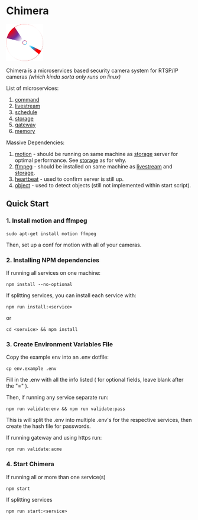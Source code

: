 # Chimera 

<img src="command/frontend/res/logo.png" alt="logo" width="100"/>

Chimera is a microservices based security camera system for RTSP/IP cameras *(which kinda sorta only runs on linux)*

List of microservices: 

1. [command](command)
2. [livestream](livestream)
3. [schedule](schedule)
4. [storage](storage)
5. [gateway](gateway)
6. [memory](memory)

Massive Dependencies:
1. [motion](https://github.com/Motion-Project/motion) - should be running on same machine as [storage](storage) server for optimal performance. See [storage](storage) as for why.
2. [ffmpeg](https://ffmpeg.org) - should be installed on same machine as [livestream](livestream) and [storage](storage). 
3. [heartbeat](https://github.com/jjjpanda/heartbeat) - used to confirm server is still up.
4. [object](https://github.com/jjjpanda/object) - used to detect objects (still not implemented within start script).

## Quick Start

### 1. Install motion and ffmpeg
```
sudo apt-get install motion ffmpeg 
```
Then, set up a conf for motion with all of your cameras.
### 2. Installing NPM dependencies

If running all services on one machine:
```
npm install --no-optional
```

If splitting services, you can install each service with:
```
npm run install:<service>
```
or 
```
cd <service> && npm install
```
### 3. Create Environment Variables File

Copy the example env into an .env dotfile:
```
cp env.example .env
```

Fill in the .env with all the info listed ( for optional fields, leave blank after the "=" ). 

Then, if running any service separate run:
```
npm run validate:env && npm run validate:pass
```
This is will split the .env into multiple .env's for the respective services, then create the hash file for passwords.

If running gateway and using https run:
```
npm run validate:acme
```

### 4. Start Chimera

If running all or more than one service(s)
```
npm start
```
If splitting services
```
npm run start:<service>
```